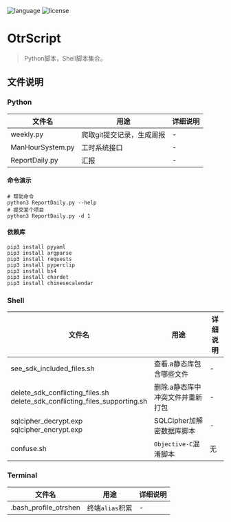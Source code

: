 ![language](https://img.shields.io/badge/language-Python3%7CShell-brightgreen) ![license](https://img.shields.io/badge/license-MIT-373737)

# OtrScript

> Python脚本，Shell脚本集合。

## 文件说明

### Python

文件名 | 用途 |  详细说明 
-|-|-
weekly.py | 爬取git提交记录，生成周报 | -
ManHourSystem.py | 工时系统接口 | -
ReportDaily.py | 汇报 | -

#### 命令演示

```shell
# 帮助命令
python3 ReportDaily.py --help
# 提交某个项目
python3 ReportDaily.py -d 1
```

#### 依赖库

```shell
pip3 install pyyaml
pip3 install argparse
pip3 install requests
pip3 install pyperclip
pip3 install bs4
pip3 install chardet
pip3 install chinesecalendar
```

### Shell

文件名 | 用途 |  详细说明 
-|-|-
see_sdk_included_files.sh | 查看.a静态库包含哪些文件 | -
delete_sdk_conflicting_files.sh<br/>delete_sdk_conflicting_files_supporting.sh | 删除.a静态库中冲突文件并重新打包 | -
sqlcipher_decrypt.exp<br/>sqlcipher_encrypt.exp | SQLCipher加解密数据库脚本 | -
confuse.sh | `Objective-C`混淆脚本 | 无

### Terminal

文件名 | 用途 |  详细说明 
-|-|-
.bash_profile_otrshen | 终端`alias`积累 | -
